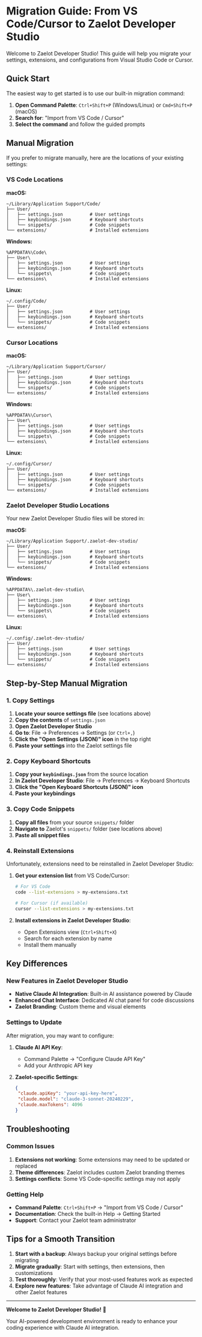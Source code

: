 # Migration Guide: From VS Code/Cursor to Zaelot Developer Studio

Welcome to Zaelot Developer Studio! This guide will help you migrate your settings, extensions, and configurations from Visual Studio Code or Cursor.

## Quick Start

The easiest way to get started is to use our built-in migration command:

1. **Open Command Palette**: `Ctrl+Shift+P` (Windows/Linux) or `Cmd+Shift+P` (macOS)
2. **Search for**: "Import from VS Code / Cursor"
3. **Select the command** and follow the guided prompts

## Manual Migration

If you prefer to migrate manually, here are the locations of your existing settings:

### VS Code Locations

**macOS:**

```
~/Library/Application Support/Code/
├── User/
│   ├── settings.json          # User settings
│   ├── keybindings.json       # Keyboard shortcuts
│   └── snippets/              # Code snippets
└── extensions/                # Installed extensions
```

**Windows:**

```
%APPDATA%\Code\
├── User\
│   ├── settings.json          # User settings
│   ├── keybindings.json       # Keyboard shortcuts
│   └── snippets\              # Code snippets
└── extensions\                # Installed extensions
```

**Linux:**

```
~/.config/Code/
├── User/
│   ├── settings.json          # User settings
│   ├── keybindings.json       # Keyboard shortcuts
│   └── snippets/              # Code snippets
└── extensions/                # Installed extensions
```

### Cursor Locations

**macOS:**

```
~/Library/Application Support/Cursor/
├── User/
│   ├── settings.json          # User settings
│   ├── keybindings.json       # Keyboard shortcuts
│   └── snippets/              # Code snippets
└── extensions/                # Installed extensions
```

**Windows:**

```
%APPDATA%\Cursor\
├── User\
│   ├── settings.json          # User settings
│   ├── keybindings.json       # Keyboard shortcuts
│   └── snippets\              # Code snippets
└── extensions\                # Installed extensions
```

**Linux:**

```
~/.config/Cursor/
├── User/
│   ├── settings.json          # User settings
│   ├── keybindings.json       # Keyboard shortcuts
│   └── snippets/              # Code snippets
└── extensions/                # Installed extensions
```

### Zaelot Developer Studio Locations

Your new Zaelot Developer Studio files will be stored in:

**macOS:**

```
~/Library/Application Support/.zaelot-dev-studio/
├── User/
│   ├── settings.json          # User settings
│   ├── keybindings.json       # Keyboard shortcuts
│   └── snippets/              # Code snippets
└── extensions/                # Installed extensions
```

**Windows:**

```
%APPDATA%\.zaelot-dev-studio\
├── User\
│   ├── settings.json          # User settings
│   ├── keybindings.json       # Keyboard shortcuts
│   └── snippets\              # Code snippets
└── extensions\                # Installed extensions
```

**Linux:**

```
~/.config/.zaelot-dev-studio/
├── User/
│   ├── settings.json          # User settings
│   ├── keybindings.json       # Keyboard shortcuts
│   └── snippets/              # Code snippets
└── extensions/                # Installed extensions
```

## Step-by-Step Manual Migration

### 1. Copy Settings

1. **Locate your source settings file** (see locations above)
2. **Copy the contents** of `settings.json`
3. **Open Zaelot Developer Studio**
4. **Go to**: File → Preferences → Settings (or `Ctrl+,`)
5. **Click the "Open Settings (JSON)" icon** in the top right
6. **Paste your settings** into the Zaelot settings file

### 2. Copy Keyboard Shortcuts

1. **Copy your `keybindings.json`** from the source location
2. **In Zaelot Developer Studio**: File → Preferences → Keyboard Shortcuts
3. **Click the "Open Keyboard Shortcuts (JSON)" icon**
4. **Paste your keybindings**

### 3. Copy Code Snippets

1. **Copy all files** from your source `snippets/` folder
2. **Navigate to** Zaelot's `snippets/` folder (see locations above)
3. **Paste all snippet files**

### 4. Reinstall Extensions

Unfortunately, extensions need to be reinstalled in Zaelot Developer Studio:

1. **Get your extension list** from VS Code/Cursor:

   ```bash
   # For VS Code
   code --list-extensions > my-extensions.txt

   # For Cursor (if available)
   cursor --list-extensions > my-extensions.txt
   ```

2. **Install extensions in Zaelot Developer Studio**:
   - Open Extensions view (`Ctrl+Shift+X`)
   - Search for each extension by name
   - Install them manually

## Key Differences

### New Features in Zaelot Developer Studio

- **Native Claude AI Integration**: Built-in AI assistance powered by Claude
- **Enhanced Chat Interface**: Dedicated AI chat panel for code discussions
- **Zaelot Branding**: Custom theme and visual elements

### Settings to Update

After migration, you may want to configure:

1. **Claude AI API Key**:

   - Command Palette → "Configure Claude API Key"
   - Add your Anthropic API key

2. **Zaelot-specific Settings**:
   ```json
   {
   	"claude.apiKey": "your-api-key-here",
   	"claude.model": "claude-3-sonnet-20240229",
   	"claude.maxTokens": 4096
   }
   ```

## Troubleshooting

### Common Issues

1. **Extensions not working**: Some extensions may need to be updated or replaced
2. **Theme differences**: Zaelot includes custom Zaelot branding themes
3. **Settings conflicts**: Some VS Code-specific settings may not apply

### Getting Help

- **Command Palette**: `Ctrl+Shift+P` → "Import from VS Code / Cursor"
- **Documentation**: Check the built-in Help → Getting Started
- **Support**: Contact your Zaelot team administrator

## Tips for a Smooth Transition

1. **Start with a backup**: Always backup your original settings before migrating
2. **Migrate gradually**: Start with settings, then extensions, then customizations
3. **Test thoroughly**: Verify that your most-used features work as expected
4. **Explore new features**: Take advantage of Claude AI integration and other Zaelot features

---

**Welcome to Zaelot Developer Studio!** 🚀

Your AI-powered development environment is ready to enhance your coding experience with Claude AI integration.
